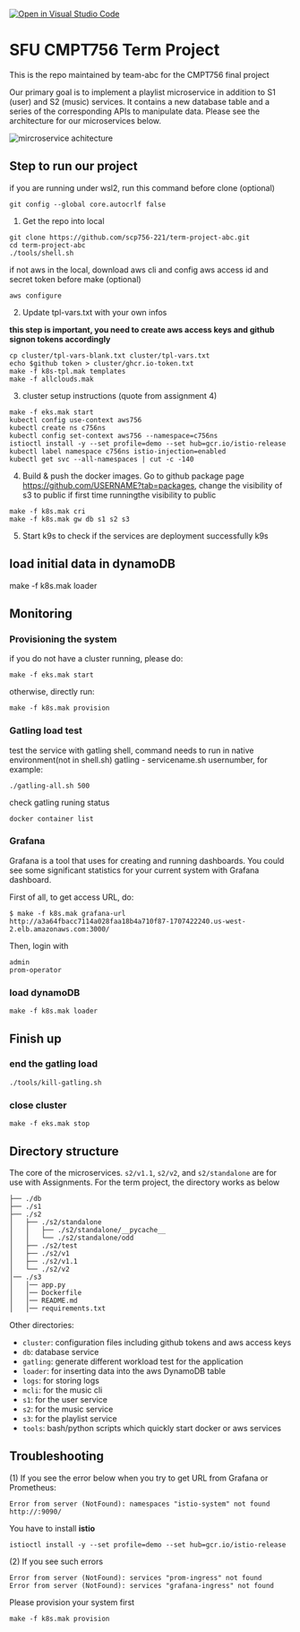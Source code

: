 [![Open in Visual Studio Code](https://classroom.github.com/assets/open-in-vscode-f059dc9a6f8d3a56e377f745f24479a46679e63a5d9fe6f495e02850cd0d8118.svg)](https://classroom.github.com/online_ide?assignment_repo_id=7281378&assignment_repo_type=AssignmentRepo)

# SFU CMPT756 Term Project 
This is the repo maintained by team-abc for the CMPT756 final project

Our primary goal is to implement a playlist microservice in addition to S1 (user) and S2 (music) services. It contains a new database table and a series of the corresponding APIs to manipulate data. Please see the architecture for our microservices below. 

![mircroservice achitecture](https://user-images.githubusercontent.com/39822436/162517769-de65a5f9-69a9-4877-9df6-c12a9323fa6a.png)


## Step to run our project 

   if you are running under wsl2, run this command before clone (optional) 
```
git config --global core.autocrlf false
``` 

1. Get the repo into local
```
git clone https://github.com/scp756-221/term-project-abc.git
cd term-project-abc
./tools/shell.sh
```

if not aws in the local, download aws cli and config aws access id and secret token before make (optional)
```
aws configure
``` 

2. Update tpl-vars.txt with your own infos  

**this step is important, you need to create aws access keys and github signon tokens accordingly**
```
cp cluster/tpl-vars-blank.txt cluster/tpl-vars.txt 
echo $github token > cluster/ghcr.io-token.txt
make -f k8s-tpl.mak templates
make -f allclouds.mak
```

3. cluster setup instructions (quote from assignment 4)
```
make -f eks.mak start
kubectl config use-context aws756
kubectl create ns c756ns
kubectl config set-context aws756 --namespace=c756ns
istioctl install -y --set profile=demo --set hub=gcr.io/istio-release
kubectl label namespace c756ns istio-injection=enabled
kubectl get svc --all-namespaces | cut -c -140
```

4. Build & push the docker images. Go to github package page https://github.com/USERNAME?tab=packages, change the visibility of s3 to public if first time runningthe visibility to public
```
make -f k8s.mak cri
make -f k8s.mak gw db s1 s2 s3
```

5. Start k9s to check if the services are deployment successfully k9s
## load initial data in dynamoDB
make -f k8s.mak loader


## Monitoring


### Provisioning the system

if you do not have a cluster running, please do:
```
make -f eks.mak start
```
otherwise, directly run: 
```
make -f k8s.mak provision
```

### Gatling load test
test the service with gatling shell, command needs to run in native environment(not in shell.sh)
gatling - servicename.sh usernumber, for example:
```
./gatling-all.sh 500
```
check gatling runing status
```
docker container list
```

### Grafana
Grafana is a tool that uses for creating and running dashboards. You could see some significant statistics for your current system with Grafana dashboard.

First of all, to get access URL, do: 
```
$ make -f k8s.mak grafana-url
http://a3a64fbacc7114a028faa18b4a710f87-1707422240.us-west-2.elb.amazonaws.com:3000/
```
Then, login with 
```
admin
prom-operator
```
### load dynamoDB
```
make -f k8s.mak loader
```

## Finish up
### end the gatling load
```
./tools/kill-gatling.sh
```
### close cluster
```
make -f eks.mak stop
```
## Directory structure

The core of the microservices. `s2/v1.1`, `s2/v2`, and `s2/standalone`  are for use with Assignments. For the term project, the directory works as below
```
├── ./db
├── ./s1
├── ./s2
│   ├── ./s2/standalone
│   │   ├── ./s2/standalone/__pycache__
│   │   └── ./s2/standalone/odd
│   ├── ./s2/test
│   ├── ./s2/v1
│   ├── ./s2/v1.1
│   └── ./s2/v2
│── ./s3
│   │── app.py
│   │── Dockerfile
│   │── README.md
│   │── requirements.txt
```

Other directories: 
- `cluster`: configuration files including github tokens and aws access keys
- `db`: database service
- `gatling`: generate different workload test for the application
- `loader`: for inserting data into the aws DynamoDB table
- `logs`: for storing logs 
- `mcli`: for the music cli
- `s1`: for the user service
- `s2`: for the music service
- `s3`: for the playlist service
- `tools`: bash/python scripts which quickly start docker or aws services


## Troubleshooting

(1) If you see the error below when you try to get URL from Grafana or Prometheus:
```
Error from server (NotFound): namespaces "istio-system" not found
http://:9090/
```
You have to install **istio**
```
istioctl install -y --set profile=demo --set hub=gcr.io/istio-release
```

(2) If you see such errors
```
Error from server (NotFound): services "prom-ingress" not found
Error from server (NotFound): services "grafana-ingress" not found
```
Please provision your system first
```
make -f k8s.mak provision
```
